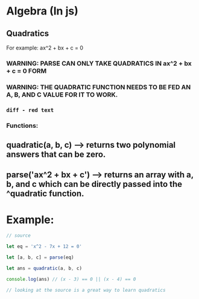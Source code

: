 # Algebra (In js)

## Quadratics

For example: ax^2 + bx + c = 0



### WARNING: PARSE CAN ONLY TAKE QUADRATICS IN ax^2 + bx + c = 0 FORM

### WARNING: THE QUADRATIC FUNCTION NEEDS TO BE FED AN A, B, AND C VALUE FOR IT TO WORK.

### ```diff - red text ```

### Functions: 

## quadratic(a, b, c) --> returns two polynomial answers that can be zero.

## parse('ax^2 + bx + c') --> returns an array with a, b, and c which can be directly passed into the ^quadratic function.

# Example:

```js
// source

let eq = 'x^2 - 7x + 12 = 0'

let [a, b, c] = parse(eq)

let ans = quadratic(a, b, c)

console.log(ans) // (x - 3) == 0 || (x - 4) == 0

// looking at the source is a great way to learn quadratics
```

